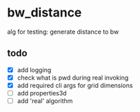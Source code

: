 # bw_distance
alg for testing: generate distance to bw

## todo
- [X] add logging
- [X] check what is pwd during real invoking
- [X] add required cli args for grid dimensions
- [ ] add properties3d
- [ ] add 'real' algorithm
